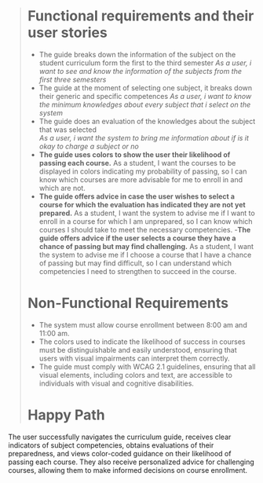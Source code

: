 
> # **Functional requirements and their user stories** 
> - The guide breaks down the information of the subject on the student curriculum form the first to the third semester 
> *As a user, i want to see and know the information of the subjects from the first three semesters*
> - The guide at the moment of selecting one subject, it breaks down their generic and specific competences
>*As a user, i want to know the minimum knowledges about every subject that i select on the system*
> - The guide does an evaluation of the knowledges about the subject that was selected  
>*As a user, i want the system to bring me information about if is it okay to charge a subject or no*
> - **The guide uses colors to show the user their likelihood of passing each course.**
> As a student, I want the courses to be displayed in colors indicating my probability of passing, so I can know which courses are more advisable for me to enroll in and which are not.
> - **The guide offers advice in case the user wishes to select a course for which the evaluation has indicated they are not yet prepared.**
> As a student, I want the system to advise me if I want to enroll in a course for which I am unprepared, so I can know which courses I should take to meet the necessary competencies.
> -**The guide offers advice if the user selects a course they have a chance of passing but may find challenging.**
> As a student, I want the system to advise me if I choose a course that I have a chance of passing but may find difficult, so I can understand which competencies I need to strengthen to succeed in the course.
> # Non-Functional Requirements
> - The system must allow course enrollment between 8:00 am and 11:00 am.
> - The colors used to indicate the likelihood of success in courses must be distinguishable and easily understood, ensuring that users with visual impairments can interpret them correctly.
> - The guide must comply with WCAG 2.1 guidelines, ensuring that all visual elements, including colors and text, are accessible to individuals with visual and cognitive disabilities.
> # Happy Path
The user successfully navigates the curriculum guide, receives clear indicators of subject competencies, obtains evaluations of their preparedness, and views color-coded guidance on their likelihood of passing each course. They also receive personalized advice for challenging courses, allowing them to make informed decisions on course enrollment.
